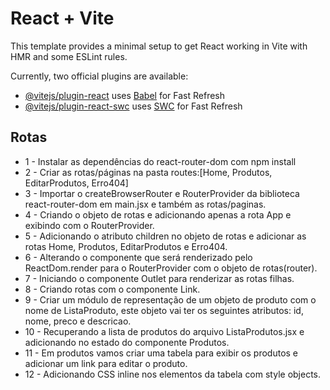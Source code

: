 # React + Vite

This template provides a minimal setup to get React working in Vite with HMR and some ESLint rules.

Currently, two official plugins are available:

- [@vitejs/plugin-react](https://github.com/vitejs/vite-plugin-react/blob/main/packages/plugin-react/README.md) uses [Babel](https://babeljs.io/) for Fast Refresh
- [@vitejs/plugin-react-swc](https://github.com/vitejs/vite-plugin-react-swc) uses [SWC](https://swc.rs/) for Fast Refresh

## Rotas
- 1 - Instalar as dependências do react-router-dom com npm install
- 2 - Criar as rotas/páginas na pasta routes:[Home, Produtos, EditarProdutos, Erro404]
- 3 -  Importar o createBrowserRouter e RouterProvider da biblioteca react-router-dom em main.jsx e também as rotas/paginas.
- 4 - Criando o objeto de rotas e adicionando apenas a rota App e exibindo com o RouterProvider.
- 5 - Adicionando o atributo children no objeto de rotas e adicionar as rotas Home, Produtos, EditarProdutos e Erro404.
- 6 - Alterando o componente que será renderizado pelo ReactDom.render para o RouterProvider com o objeto de rotas(router).
- 7 - Iniciando o componente Outlet para renderizar as rotas filhas.
- 8 - Criando rotas com o componente Link.
- 9 - Criar um módulo de representação de um objeto de produto com o nome de ListaProduto, este objeto vai ter os seguintes atributos: id, nome, preco e descricao.
- 10 - Recuperando a lista de produtos do arquivo ListaProdutos.jsx e adicionando no estado do componente Produtos.
- 11 - Em produtos vamos criar uma tabela para exibir os produtos e adicionar um link para editar o produto.
- 12 - Adicionando CSS inline nos elementos da tabela com style objects.